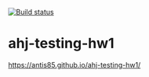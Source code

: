 [![Build status](https://ci.appveyor.com/api/projects/status/78h1pcgy1qlqn2s4/branch/main?svg=true)](https://ci.appveyor.com/project/Antis85/ahj-testing-hw1/branch/main)
# ahj-testing-hw1
https://antis85.github.io/ahj-testing-hw1/
